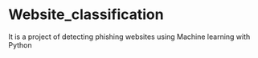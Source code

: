 # Website_classification
It is a project of detecting phishing websites using Machine learning with Python
